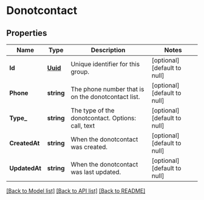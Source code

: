 # Donotcontact

## Properties
Name | Type | Description | Notes
------------ | ------------- | ------------- | -------------
**Id** | [**Uuid**](UUID.md) | Unique identifier for this group. | [optional] [default to null]
**Phone** | **string** | The phone number that is on the donotcontact list. | [optional] [default to null]
**Type_** | **string** | The type of the donotcontact. Options: call, text | [optional] [default to null]
**CreatedAt** | **string** | When the donotcontact was created. | [optional] [default to null]
**UpdatedAt** | **string** | When the donotcontact was last updated. | [optional] [default to null]

[[Back to Model list]](../README.md#documentation-for-models) [[Back to API list]](../README.md#documentation-for-api-endpoints) [[Back to README]](../README.md)


